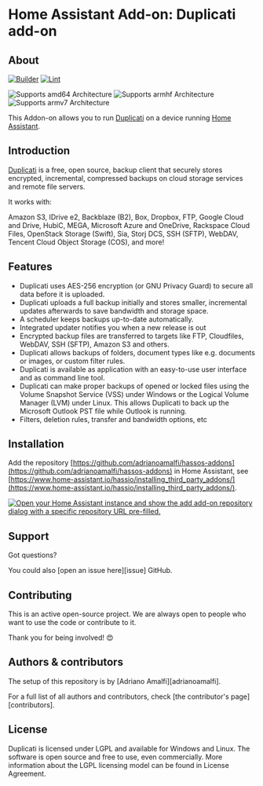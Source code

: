# Home Assistant Add-on: Duplicati add-on

## About

[![Builder](https://github.com/adrianoamalfi/hassos-addons/actions/workflows/builder.yaml/badge.svg?branch=main)](https://github.com/adrianoamalfi/hassos-addons/actions/workflows/builder.yaml)
[![Lint](https://github.com/adrianoamalfi/hassos-addons/actions/workflows/lint.yaml/badge.svg)](https://github.com/adrianoamalfi/hassos-addons/actions/workflows/lint.yaml)

![Supports amd64 Architecture][amd64-shield]
![Supports armhf Architecture][armhf-shield]
![Supports armv7 Architecture][armv7-shield]

This Addon-on allows you to run [Duplicati](https://www.duplicati.com/) on a device running [Home Assistant](https://www.home-assistant.io/).

## Introduction

[Duplicati](https://www.duplicati.com/) is a free, open source, backup client that securely stores encrypted, incremental, compressed backups on cloud storage services and remote file servers.

It works with:

Amazon S3, IDrive e2, Backblaze (B2), Box, Dropbox, FTP, Google Cloud and Drive, HubiC, MEGA, Microsoft Azure and OneDrive, Rackspace Cloud Files, OpenStack Storage (Swift), Sia, Storj DCS, SSH (SFTP), WebDAV, Tencent Cloud Object Storage (COS), and more!

## Features

- Duplicati uses AES-256 encryption (or GNU Privacy Guard) to secure all data before it is uploaded.
- Duplicati uploads a full backup initially and stores smaller, incremental updates afterwards to save bandwidth and storage space.
- A scheduler keeps backups up-to-date automatically.
- Integrated updater notifies you when a new release is out
- Encrypted backup files are transferred to targets like FTP, Cloudfiles, WebDAV, SSH (SFTP), Amazon S3 and others.
- Duplicati allows backups of folders, document types like e.g. documents or images, or custom filter rules.
- Duplicati is available as application with an easy-to-use user interface and as command line tool.
- Duplicati can make proper backups of opened or locked files using the Volume Snapshot Service (VSS) under Windows or the Logical Volume Manager (LVM) under Linux. This allows Duplicati to back up the Microsoft Outlook PST file while Outlook is running.
- Filters, deletion rules, transfer and bandwidth options, etc

## Installation

Add the repository [https://github.com/adrianoamalfi/hassos-addons](https://github.com/adrianoamalfi/hassos-addons) in Home Assistant, see [https://www.home-assistant.io/hassio/installing_third_party_addons/](https://www.home-assistant.io/hassio/installing_third_party_addons/).

[![Open your Home Assistant instance and show the add add-on repository dialog with a specific repository URL pre-filled.](https://my.home-assistant.io/badges/supervisor_add_addon_repository.svg)](https://my.home-assistant.io/redirect/supervisor_add_addon_repository/?repository_url=https%3A%2F%2Fgithub.com%2Fadrianoamalfi%2Fhassios-addons)

## Support

Got questions?

You could also [open an issue here][issue] GitHub.

## Contributing

This is an active open-source project. We are always open to people who want to
use the code or contribute to it.

Thank you for being involved! :heart_eyes:

## Authors & contributors

The setup of this repository is by [Adriano Amalfi][adrianoamalfi].

For a full list of all authors and contributors,
check [the contributor's page][contributors].

## License

Duplicati is licensed under LGPL and available for Windows and Linux. The software is open source and free to use, even commercially. More information about the LGPL licensing model can be found in License Agreement.

[amd64-shield]: https://img.shields.io/badge/amd64-yes-green.svg
[armhf-shield]: https://img.shields.io/badge/armhf-yes-green.svg
[armv7-shield]: https://img.shields.io/badge/armv7-yes-green.svg
[i386-shield]: https://img.shields.io/badge/i386-yes-green.svg
